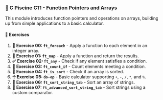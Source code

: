 
### **🚀 C Piscine C11 - Function Pointers and Arrays**

This module introduces function pointers and operations on arrays, building up from simple applications to a basic calculator.

#### 📝 Exercises

1. **🔄 Exercise 00: `ft_foreach`** - Apply a function to each element in an integer array.
2. **🔄 Exercise 01: `ft_map`** - Apply a function and return the results.
3. **✅ Exercise 02: `ft_any`** - Check if any element satisfies a condition.
4. **🔢 Exercise 03: `ft_count_if`** - Count elements meeting a condition.
5. **🔄 Exercise 04: `ft_is_sort`** - Check if an array is sorted.
6. **➗ Exercise 05: `do-op`** - Basic calculator supporting `+`, `-`, `/`, `*`, and `%`.
7. **🔡 Exercise 06: `ft_sort_string_tab`** - Sort an array of strings.
8. **🔡 Exercise 07: `ft_advanced_sort_string_tab`** - Sort strings using a custom comparator.

